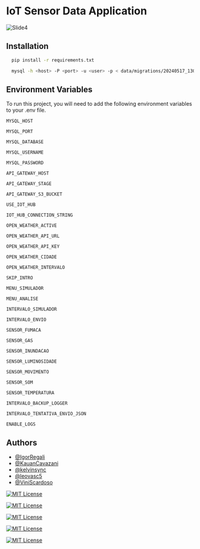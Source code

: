 
# IoT Sensor Data Application
![Slide4](https://github.com/CCO-HomeSentinel/iot-simulator/assets/70069239/9ae598a2-36b0-4673-bae2-eff4340c211d)

## Installation

```bash
  pip install -r requirements.txt
```
```bash
  mysql -h <host> -P <port> -u <user> -p < data/migrations/20240517_130400__script.sql  
```


## Environment Variables

To run this project, you will need to add the following environment variables to your .env file.

`MYSQL_HOST`

`MYSQL_PORT`

`MYSQL_DATABASE`

`MYSQL_USERNAME`

`MYSQL_PASSWORD`


`API_GATEWAY_HOST`

`API_GATEWAY_STAGE`

`API_GATEWAY_S3_BUCKET`


`USE_IOT_HUB`

`IOT_HUB_CONNECTION_STRING`


`OPEN_WEATHER_ACTIVE`

`OPEN_WEATHER_API_URL`

`OPEN_WEATHER_API_KEY`

`OPEN_WEATHER_CIDADE`

`OPEN_WEATHER_INTERVALO`


`SKIP_INTRO`

`MENU_SIMULADOR`

`MENU_ANALISE`


`INTERVALO_SIMULADOR`

`INTERVALO_ENVIO`


`SENSOR_FUMACA`

`SENSOR_GAS`

`SENSOR_INUNDACAO`

`SENSOR_LUMINOSIDADE`

`SENSOR_MOVIMENTO`

`SENSOR_SOM`

`SENSOR_TEMPERATURA`


`INTERVALO_BACKUP_LOGGER`

`INTERVALO_TENTATIVA_ENVIO_JSON`

`ENABLE_LOGS`



## Authors

- [@IgorRegali](https://www.github.com/IgorRegali)
- [@KauanCavazani](https://www.github.com/KauanCavazani)
- [@kelvinsync](https://www.github.com/kelvinsync)
- [@leovasc5](https://www.github.com/leovasc5)
- [@ViniScardoso](https://www.github.com/ViniScardoso)

[![MIT License](https://img.shields.io/badge/License-MIT-green.svg)](https://choosealicense.com/licenses/mit/)

[![MIT License](https://img.shields.io/badge/language-python-blue.svg)](https://choosealicense.com/licenses/mit/)

[![MIT License](https://img.shields.io/badge/database-mysql-yellow.svg)](https://choosealicense.com/licenses/mit/)

[![MIT License](https://img.shields.io/badge/cloud-aws-black.svg)](https://choosealicense.com/licenses/mit/)

[![MIT License](https://img.shields.io/badge/cloud-azure-black.svg)](https://choosealicense.com/licenses/mit/)
